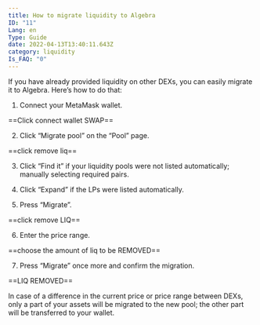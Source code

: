 ```yaml
---
title: How to migrate liquidity to Algebra
ID: "11"
Lang: en
Type: Guide
date: 2022-04-13T13:40:11.643Z
category: liquidity
Is_FAQ: "0"
---
```

If you have already provided liquidity on other DEXs, you can easily migrate it to Algebra. Here’s how to do that:

1. Connect your MetaMask wallet.



\==Click connect wallet SWAP==



2. Click “Migrate pool” on the “Pool” page.



\==click remove liq==



3. Click “Find it” if your liquidity pools were not listed automatically; manually selecting required pairs.

4. Click “Expand” if the LPs were listed automatically.

5. Press “Migrate”.



\==click remove LIQ==



6. Enter the price range.



\==choose the amount of liq to be REMOVED==



7. Press “Migrate” once more and confirm the migration.



\==LIQ REMOVED==



In case of a difference in the current price or price range between DEXs, only a part of your assets will be migrated to the new pool; the other part will be transferred to your wallet.